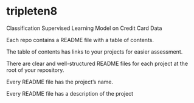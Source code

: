 # tripleten8
Classification Supervised Learning Model  on Credit Card Data

Each repo contains a README file with a table of contents.

The table of contents has links to your projects for easier assessment.

There are clear and well-structured README files for each project at the root of your repository.

Every README file has the project’s name.

Every README file has a description of the project
